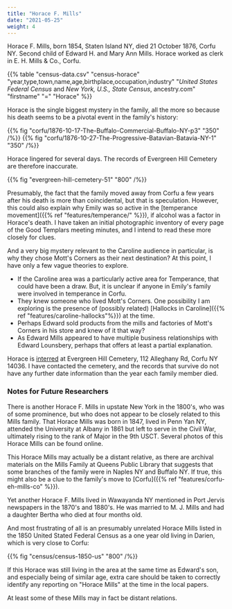```yaml
---
title: "Horace F. Mills"
date: "2021-05-25"
weight: 4
---
```


Horace F. Mills, born 1854, Staten Island NY, died 21 October 1876, Corfu NY. Second child of Edward H. and Mary Ann Mills. Horace worked as clerk in E. H. Mills & Co., Corfu.

<!--more-->

{{% table "census-data.csv" "census-horace" "year,type,town,name,age,birthplace,occupation,industry" "*United States Federal Census* and *New York, U.S., State Census*, ancestry.com" "firstname" "=" "Horace" %}}

Horace is the single biggest mystery in the family, all the more so because his death seems to be a pivotal event in the family's history:

<div class="cols">
{{% fig "corfu/1876-10-17-The-Buffalo-Commercial-Buffalo-NY-p3" "350" /%}}
{{% fig "corfu/1876-10-27-The-Progressive-Batavian-Batavia-NY-1" "350" /%}}
</div>

Horace lingered for several days. The records of Evergreen Hill Cemetery are therefore inaccurate.

{{% fig "evergreen-hill-cemetery-51" "800" /%}}

Presumably, the fact that the family moved away from Corfu a few years after his death is more than coincidental, but that is speculation. However, this could also explain why Emily was so active in the [temperance movement]({{% ref "features/temperance/" %}}), if alcohol was a factor in Horace's death. I have taken an initial photographic inventory of every page of the Good Templars meeting minutes, and I intend to read these more closely for clues.

And a very big mystery relevant to the Caroline audience in particular, is why they chose Mott's Corners as their next destination? At this point, I have only a few vague theories to explore.

  - If the Caroline area was a particularly active area for Temperance, that could have been a draw. But, it is unclear if anyone in Emily's family were involved in temperance in Corfu.
  - They knew someone who lived Mott's Corners. One possibility I am exploring is the presence of (possibly related) [Hallocks in Caroline]({{% ref "features/caroline-hallocks"%}}) at the time.
  - Perhaps Edward sold products from the mills and factories of Mott's Corners in his store and knew of it that way?
  - As Edward Mills appeared to have multiple business relationships with Edward Lounsbery, perhaps that offers at least a partial explanation. 

Horace is [interred](https://www.findagrave.com/memorial/75958913/horace-f-mills) at Evergreen Hill Cemetery, 112 Alleghany Rd, Corfu NY 14036. I have contacted the cemetery, and the records that survive do not have any further date information than the year each family member died. 

### Notes for Future Researchers

There is another Horace F. Mills in upstate New York in the 1800's, who was of some prominence, but who does not appear to be closely related to this Mills family. That Horace Mills was born in 1847, lived in Penn Yan NY, attended the University at Albany in 1861 but left to serve in the Civil War, ultimately rising to the rank of Major in the 9th USCT. Several photos of this Horace Mills can be found online.

This Horace Mills may actually be a distant relative, as there are archival materials on the Mills Family at Queens Public Library that suggests that some branches of the family were in Naples NY and Buffalo NY. If true, this might also be a clue to the family's move to [Corfu]({{% ref "features/corfu-eh-mills-co" %}}).

Yet another Horace F. Mills lived in Wawayanda NY mentioned in Port Jervis newspapers in the 1870's and 1880's. He was married to M. J. Mills and had a daughter Bertha who died at four months old. 

And most frustrating of all is an presumably unrelated Horace Mills listed in the 1850 United Stated Federal Census as a one year old living in Darien, which is very close to Corfu:

{{% fig "census/census-1850-us" "800" /%}}

If this Horace was still living in the area at the same time as Edward's son, and especially being of similar age, extra care should be taken to correctly identify any reporting on "Horace Mills" at the time in the local papers. 

At least some of these Mills may in fact be distant relations. 
